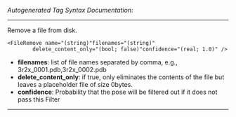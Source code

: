 _Autogenerated Tag Syntax Documentation:_

---
Remove a file from disk.

```
<FileRemove name="(string)"filenames="(string)"
        delete_content_only="(bool; false)"confidence="(real; 1.0)" />
```

-   **filenames**: list of file names separated by comma, e.g., 3r2x_0001.pdb,3r2x_0002.pdb
-   **delete_content_only**: if true, only eliminates the contents of the file but leaves a placeholder file of size 0bytes.
-   **confidence**: Probability that the pose will be filtered out if it does not pass this Filter

---
